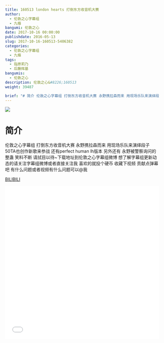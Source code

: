```yaml
---
title: 160513 london hearts 打倒东方收音机大赛
author: 
  - 伦敦之心字幕组
  - 九條
bangumi: 伦敦之心
date: 2017-10-16 00:00:00
publishdate: 2016-05-13
slug: 2017-10-16-160513-5406382
categories: 
  - 伦敦之心字幕组
  - 九條
tags: 
  - 指原莉乃
  - 后藤辉基
bangumis: 
  - 伦敦之心
description: 伦敦之心&#8226;160513
weight: 39487

brief: "# 简介 伦敦之心字幕组 打倒东方收音机大赛 永野携拉森而来 用现场乐队来演绎段子 50TA也创作新歌来参战 还有perfect human lh版本 另外还有 永野被警察询问的整蛊 笑料不断 请拭目以待~下载地址到伦敦之心字幕组微博 想了解字幕组更新动态的请关注字幕组微博或者直接关注我 喜欢的就投个硬币 收藏下视频 贡献点弹幕吧 有什么问题或者视频有什么问题可以@我"
---
```


![](https://i.imgur.com/QR7pjtn.jpg)

# 简介  
伦敦之心字幕组 打倒东方收音机大赛 永野携拉森而来 用现场乐队来演绎段子 50TA也创作新歌来参战 还有perfect human lh版本 另外还有 永野被警察询问的整蛊 笑料不断 请拭目以待~下载地址到伦敦之心字幕组微博 想了解字幕组更新动态的请关注字幕组微博或者直接关注我 喜欢的就投个硬币 收藏下视频 贡献点弹幕吧
有什么问题或者视频有什么问题可以@我

  [BILIBILI](https://www.bilibili.com/video/av5406382/)


<div class="vcontainer">  <iframe class='video' src="//www.bilibili.com/blackboard/player.html?aid=5406382" width="100%" height="500" frameborder="0" allowfullscreen="allowfullscreen"></iframe></div>

